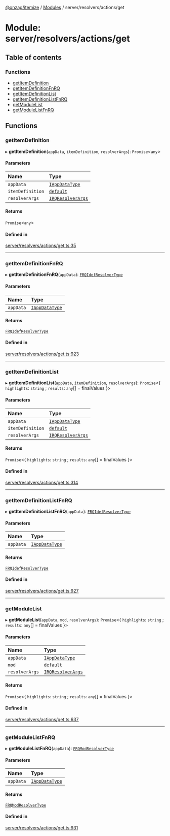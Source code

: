 [@onzag/itemize](../README.md) / [Modules](../modules.md) / server/resolvers/actions/get

# Module: server/resolvers/actions/get

## Table of contents

### Functions

- [getItemDefinition](server_resolvers_actions_get.md#getitemdefinition)
- [getItemDefinitionFnRQ](server_resolvers_actions_get.md#getitemdefinitionfnrq)
- [getItemDefinitionList](server_resolvers_actions_get.md#getitemdefinitionlist)
- [getItemDefinitionListFnRQ](server_resolvers_actions_get.md#getitemdefinitionlistfnrq)
- [getModuleList](server_resolvers_actions_get.md#getmodulelist)
- [getModuleListFnRQ](server_resolvers_actions_get.md#getmodulelistfnrq)

## Functions

### getItemDefinition

▸ **getItemDefinition**(`appData`, `itemDefinition`, `resolverArgs`): `Promise`\<`any`\>

#### Parameters

| Name | Type |
| :------ | :------ |
| `appData` | [`IAppDataType`](../interfaces/server.IAppDataType.md) |
| `itemDefinition` | [`default`](../classes/base_Root_Module_ItemDefinition.default.md) |
| `resolverArgs` | [`IRQResolverArgs`](../interfaces/base_Root_rq.IRQResolverArgs.md) |

#### Returns

`Promise`\<`any`\>

#### Defined in

[server/resolvers/actions/get.ts:35](https://github.com/onzag/itemize/blob/59702dd5/server/resolvers/actions/get.ts#L35)

___

### getItemDefinitionFnRQ

▸ **getItemDefinitionFnRQ**(`appData`): [`FRQIdefResolverType`](base_Root_rq.md#frqidefresolvertype)

#### Parameters

| Name | Type |
| :------ | :------ |
| `appData` | [`IAppDataType`](../interfaces/server.IAppDataType.md) |

#### Returns

[`FRQIdefResolverType`](base_Root_rq.md#frqidefresolvertype)

#### Defined in

[server/resolvers/actions/get.ts:923](https://github.com/onzag/itemize/blob/59702dd5/server/resolvers/actions/get.ts#L923)

___

### getItemDefinitionList

▸ **getItemDefinitionList**(`appData`, `itemDefinition`, `resolverArgs`): `Promise`\<\{ `highlights`: `string` ; `results`: `any`[] = finalValues }\>

#### Parameters

| Name | Type |
| :------ | :------ |
| `appData` | [`IAppDataType`](../interfaces/server.IAppDataType.md) |
| `itemDefinition` | [`default`](../classes/base_Root_Module_ItemDefinition.default.md) |
| `resolverArgs` | [`IRQResolverArgs`](../interfaces/base_Root_rq.IRQResolverArgs.md) |

#### Returns

`Promise`\<\{ `highlights`: `string` ; `results`: `any`[] = finalValues }\>

#### Defined in

[server/resolvers/actions/get.ts:314](https://github.com/onzag/itemize/blob/59702dd5/server/resolvers/actions/get.ts#L314)

___

### getItemDefinitionListFnRQ

▸ **getItemDefinitionListFnRQ**(`appData`): [`FRQIdefResolverType`](base_Root_rq.md#frqidefresolvertype)

#### Parameters

| Name | Type |
| :------ | :------ |
| `appData` | [`IAppDataType`](../interfaces/server.IAppDataType.md) |

#### Returns

[`FRQIdefResolverType`](base_Root_rq.md#frqidefresolvertype)

#### Defined in

[server/resolvers/actions/get.ts:927](https://github.com/onzag/itemize/blob/59702dd5/server/resolvers/actions/get.ts#L927)

___

### getModuleList

▸ **getModuleList**(`appData`, `mod`, `resolverArgs`): `Promise`\<\{ `highlights`: `string` ; `results`: `any`[] = finalValues }\>

#### Parameters

| Name | Type |
| :------ | :------ |
| `appData` | [`IAppDataType`](../interfaces/server.IAppDataType.md) |
| `mod` | [`default`](../classes/base_Root_Module.default.md) |
| `resolverArgs` | [`IRQResolverArgs`](../interfaces/base_Root_rq.IRQResolverArgs.md) |

#### Returns

`Promise`\<\{ `highlights`: `string` ; `results`: `any`[] = finalValues }\>

#### Defined in

[server/resolvers/actions/get.ts:637](https://github.com/onzag/itemize/blob/59702dd5/server/resolvers/actions/get.ts#L637)

___

### getModuleListFnRQ

▸ **getModuleListFnRQ**(`appData`): [`FRQModResolverType`](base_Root_rq.md#frqmodresolvertype)

#### Parameters

| Name | Type |
| :------ | :------ |
| `appData` | [`IAppDataType`](../interfaces/server.IAppDataType.md) |

#### Returns

[`FRQModResolverType`](base_Root_rq.md#frqmodresolvertype)

#### Defined in

[server/resolvers/actions/get.ts:931](https://github.com/onzag/itemize/blob/59702dd5/server/resolvers/actions/get.ts#L931)
